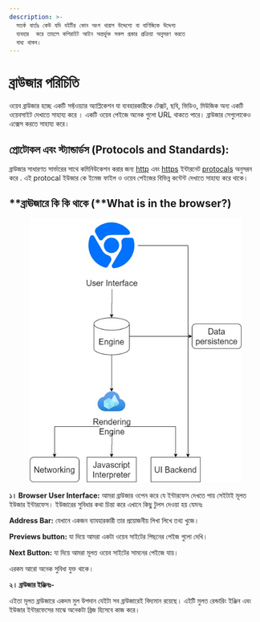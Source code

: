 ```yaml
---
description: >-
  সতর্ক বার্তাঃ কেউ যদি বইটির কোন অংশ খারাপ উদ্দেশ্যে বা বাণিজ্যিক উদ্দেশ্য
  ব্যবহার  করে তাহলে কপিরাইট আইন অন্তর্ভুক্ত সকল প্রকার প্রক্রিয়া অনুসরণ করতে
  বাধ্য থাকব।
---
```


# ব্রাউজার পরিচিতি

ওয়েব ব্রাউজার হচ্ছে একটি সফ্টওয়্যার অ্যাপ্লিকেশন যা ব্যবহারকারীকে টেক্সট, ছবি, ভিডিও, মিউজিক অন্য একটি  ওয়েবসাইট দেখাতে সাহায্য করে । একটি ওয়েব পেইজে অনেক গুলো URL থাকতে পারে। ব্রাউজার সেগুলোকেও এক্সেস করতে সাহায্য করে।&#x20;

## প্রোটোকল এবং স্ট্যান্ডার্ডস (Protocols and Standards):

ব্রাউজার সাধারণত সার্ভারের সাথে কমিনিউকেশন করার জন্য [http](https://en.wikipedia.org/wiki/HTTP) এবং [https](https://en.wikipedia.org/wiki/HTTPS) ইন্টারনেট [protocals](https://en.wikipedia.org/wiki/Internet\_Protocol) অনুসরন করে .  এই protocal ইউজার কে ইমেজ ফাইল ও ওয়েব পেইজের বিভিন্ন কন্টেন্ট দেখাতে সাহায্য করে থাকে।&#x20;

## **ব্রাঊজারে কি কি থাকে (**What is in the browser?)

<figure><img src=".gitbook/assets/image.png" alt=""><figcaption></figcaption></figure>

**১। Browser User Interface:** আমরা ব্রাউজার ওপেন করে যে ইন্টারফেস দেখতে পায় সেইটাই মূলত ইউজার ইন্টারফেস। ইউজারের সুবিধার কথা চিন্তা করে এখানে কিছু টুলস দেওয়া হয় যেমনঃ

**Address Bar:** যেখানে একজন ব্যাবহারকারী তার প্রয়োজনীয় লিখা লিখে তথ্য খুজে।

**Previews button:** যা দিয়ে আমরা একটা ওয়েব সাইটের পিছনের পেইজ গুলো দেখি।

**Next Button:** যা দিয়ে আমরা মূলত ওয়েব সাইটের সামনের পেইজে যায়।

এরকম আরো অনেক সুবিধা যুক্ত থাকে।

**২। ব্রাউজার ইঞ্জিনঃ-**

এইতা মূলত ব্রাউজারে একদম মুল উপদান যেইটা সব ব্রাউজারেই বিদ্যমান রয়েছে। এইটি মুলত রেন্ডারিং ইঞ্জিন এবং ইউজার ইন্টারফেসের মাঝে অনেকটা ব্রিজ হিসেবে কাজ করে।
